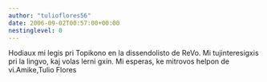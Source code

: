 ```yaml
---
author: "tulioflores56"
date: 2006-09-02T00:57:00+00:00
nestinglevel: 0
---
```

Hodiaux mi legis pri Topikono en la dissendolisto de ReVo. Mi tujinteresigxis pri la lingvo, kaj volas lerni gxin. Mi esperas, ke mitrovos helpon de vi.Amike,Tulio Flores